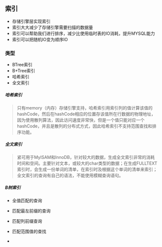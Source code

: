 ## 索引

- 存储引擎层实现索引
- 索引大大减少了存储引擎需要扫描的数据量
- 索引可以帮助我们进行排序，减少比使用临时表的IO消耗，提升MYSQL能力
- 索引可以把随机IO变为顺序IO



### 类型
- BTree索引
- B+Tree索引
- 哈希索引
- 全文索引


##### 哈希索引
> 只有memory（内存）存储引擎支持，哈希索引用索引列的值计算该值的hashCode，然后在hashCode相应的位置存该值所在行数据的物理地址，因为使用散列算法，因此访问速度非常快，但是一个值只能对应一个hashCode，并且是散列的分布式方式，因此哈希索引不支持范围查找和排序功能。

##### 全文索引
> 紧可用于MyISAM和InnoDB，针对较大的数据，生成全文索引非常的消耗时间和空间。主要针对文本，或较大的char类型的数据；在生成FULLTEXT索引时，会生成一份单词的清单，在索引时及根据这个单词的清单来索引；全文索引的查询有自己的语法，不能使用模糊查询语句。


##### B树索引
- 全值匹配的查询

- 匹配最左前缀的查询

- 匹配列前缀查询

- 匹配范围值的查找

- 
